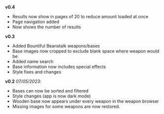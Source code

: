**v0.4**
- Results now show in pages of 20 to reduce amount loaded at once
- Page navigation added
- Now shows the number of results

**v0.3**
- Added Bountiful Beanstalk weapons/bases
- Base images now cropped to exclude blank space where weapon would be
- Added name search
- Base information now includes special effects
- Style fixes and changes

**v0.2** *07/05/2023*:
- Bases can now be sorted and filtered
- Style changes (app is now dark mode)
- Wooden base now appears under every weapon in the weapon browser
- Missing images for some weapons are now restored.